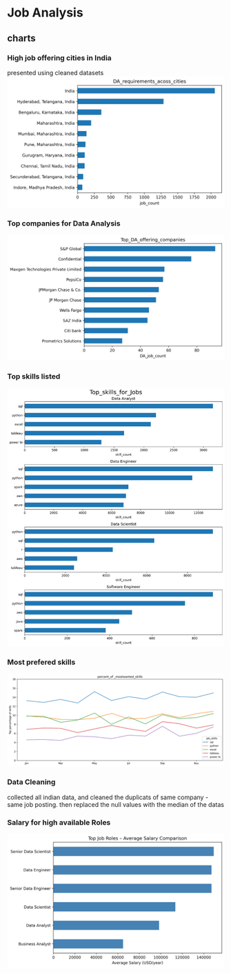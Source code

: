# Job Analysis

## charts

### High job offering cities in India
presented using cleaned datasets 
![cities with high job chart](Charts/high_job_offering_indian_cities.png)

### Top companies for Data Analysis
![top data analsis comanies](Charts/top_DA_offering_comanies.png)

### Top skills listed
![top skill registered](Charts/top_skills_for_DA_DE_DS.png)


### Most prefered skills
![top skills percent](Charts/most_wanted_skill_percent.png)


### Data Cleaning
collected all indian data, and cleaned the duplicats of same company - same job posting. then replaced the null values with the median of the datas


### Salary for high available Roles
![salary_roles](Charts/salary_for_top_roles.png)